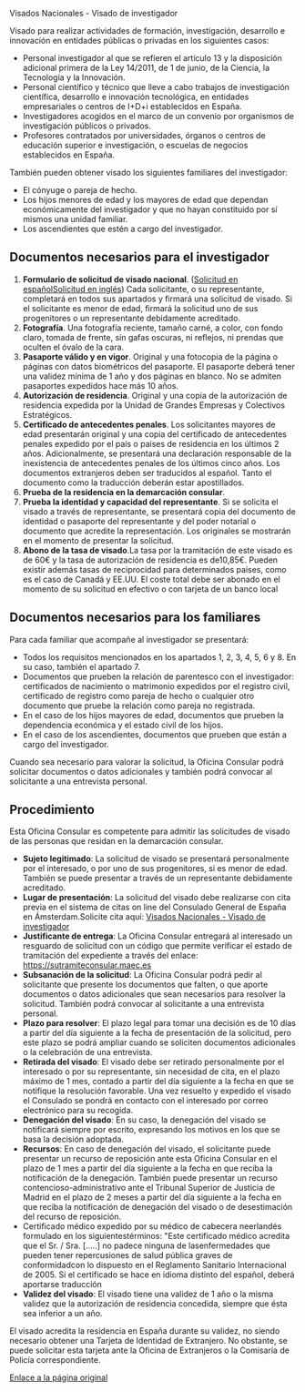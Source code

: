  Visados Nacionales - Visado de investigador

  Visado para realizar actividades de formación, investigación, desarrollo e innovación en entidades públicas o privadas en los siguientes casos: 

 * Personal investigador al que se refieren el artículo 13 y la disposición adicional primera de la Ley 14/2011, de 1 de junio, de la Ciencia, la Tecnología y la Innovación.
* Personal científico y técnico que lleve a cabo trabajos de investigación científica, desarrollo e innovación tecnológica, en entidades empresariales o centros de I+D+i establecidos en España.
* Investigadores acogidos en el marco de un convenio por organismos de investigación públicos o privados.
* Profesores contratados por universidades, órganos o centros de educación superior e investigación, o escuelas de negocios establecidos en España.

 También pueden obtener visado los siguientes familiares del investigador:

 * El cónyuge o pareja de hecho.
* Los hijos menores de edad y los mayores de edad que dependan económicamente del investigador y que no hayan constituido por sí mismos una unidad familiar.
* Los ascendientes que estén a cargo del investigador.

 Documentos necesarios para el investigador
------------------------------------------

 1. **Formulario de solicitud de visado nacional**. ([Solicitud en español](https://www.exteriores.gob.es/DocumentosAuxiliaresSC/Pa%C3%ADses%20Bajos/AMSTERDAM%20%28C%29/SolicitudNacionalES.pdf)[Solicitud en inglés](https://www.exteriores.gob.es/DocumentosAuxiliaresSC/Pa%C3%ADses%20Bajos/AMSTERDAM%20%28C%29/SolicitudNacionalEN.pdf)) Cada solicitante, o su representante, completará en todos sus apartados y firmará una solicitud de visado. Si el solicitante es menor de edad, firmará la solicitud uno de sus progenitores o un representante debidamente acreditado.
2. **Fotografía**. Una fotografía reciente, tamaño carné, a color, con fondo claro, tomada de frente, sin gafas oscuras, ni reflejos, ni prendas que oculten el óvalo de la cara.
3. **Pasaporte válido y en vigor**. Original y una fotocopia de la página o páginas con datos biométricos del pasaporte. El pasaporte deberá tener una validez mínima de 1 año y dos páginas en blanco. No se admiten pasaportes expedidos hace más 10 años.
4. **Autorización de residencia**. Original y una copia de la autorización de residencia expedida por la Unidad de Grandes Empresas y Colectivos Estratégicos.
5. **Certificado de antecedentes penales**. Los solicitantes mayores de edad presentarán original y una copia del certificado de antecedentes penales expedido por el país o países de residencia en los últimos 2 años. Adicionalmente, se presentará una declaración responsable de la inexistencia de antecedentes penales de los últimos cinco años. Los documentos extranjeros deben ser traducidos al español. Tanto el documento como la traducción deberán estar apostillados.
6. **Prueba de la residencia en la demarcación consular**.
7. **Prueba la identidad y capacidad del representante**. Si se solicita el visado a través de representante, se presentará copia del documento de identidad o pasaporte del representante y del poder notarial o documento que acredite la representación. Los originales se mostrarán en el momento de presentar la solicitud.
8. **Abono de la tasa de visado**.La tasa por la tramitación de este visado es de 60€ y la tasa de autorización de residencia es de10,85€. Pueden existir además tasas de reciprocidad para determinados países, como es el caso de Canadá y EE.UU. El coste total debe ser abonado en el momento de su solicitud en efectivo o con tarjeta de un banco local

 Documentos necesarios para los familiares
-----------------------------------------

 Para cada familiar que acompañe al investigador se presentará: 

 * Todos los requisitos mencionados en los apartados 1, 2, 3, 4, 5, 6 y 8. En su caso, también el apartado 7.
* Documentos que prueben la relación de parentesco con el investigador: certificados de nacimiento o matrimonio expedidos por el registro civil, certificado de registro como pareja de hecho o cualquier otro documento que pruebe la relación como pareja no registrada.
* En el caso de los hijos mayores de edad, documentos que prueben la dependencia económica y el estado civil de los hijos.
* En el caso de los ascendientes, documentos que prueben que están a cargo del investigador.

 Cuando sea necesario para valorar la solicitud, la Oficina Consular podrá solicitar documentos o datos adicionales y también podrá convocar al solicitante a una entrevista personal. 

 Procedimiento
-------------

 Esta Oficina Consular es competente para admitir las solicitudes de visado de las personas que residan en la demarcación consular. 

 * **Sujeto legitimado**: La solicitud de visado se presentará personalmente por el interesado, o por uno de sus progenitores, si es menor de edad. También se puede presentar a través de un representante debidamente acreditado.
* **Lugar de presentación**: La solicitud del visado debe realizarse con cita previa en el sistema de citas on line del Consulado General de España en Ámsterdam.Solicite cita aquí: [Visados Nacionales - Visado de investigador](https://app.bookitit.com/es/hosteds/widgetdefault/2c6277fc2bf43562ccce5c647ff1db4eb#datetime)
* **Justificante de entrega**: La Oficina Consular entregará al interesado un resguardo de solicitud con un código que permite verificar el estado de tramitación del expediente a través del enlace: <https://sutramiteconsular.maec.es>
* **Subsanación de la solicitud**: La Oficina Consular podrá pedir al solicitante que presente los documentos que falten, o que aporte documentos o datos adicionales que sean necesarios para resolver la solicitud. También podrá convocar al solicitante a una entrevista personal.
* **Plazo para resolver**: El plazo legal para tomar una decisión es de 10 días a partir del día siguiente a la fecha de presentación de la solicitud, pero este plazo se podrá ampliar cuando se soliciten documentos adicionales o la celebración de una entrevista.
* **Retirada del visado**: El visado debe ser retirado personalmente por el interesado o por su representante, sin necesidad de cita, en el plazo máximo de 1 mes, contado a partir del día siguiente a la fecha en que se notifique la resolución favorable. Una vez resuelto y expedido el visado el Consulado se pondrá en contacto con el interesado por correo electrónico para su recogida.
* **Denegación del visado**: En su caso, la denegación del visado se notificará siempre por escrito, expresando los motivos en los que se basa la decisión adoptada.
* **Recursos**: En caso de denegación del visado, el solicitante puede presentar un recurso de reposición ante esta Oficina Consular en el plazo de 1 mes a partir del día siguiente a la fecha en que reciba la notificación de la denegación. También puede presentar un recurso contencioso-administrativo ante el Tribunal Superior de Justicia de Madrid en el plazo de 2 meses a partir del día siguiente a la fecha en que reciba la notificación de denegación del visado o de desestimación del recurso de reposición.
* Certificado médico expedido por su médico de cabecera neerlandés formulado en los siguientestérminos: "Este certificado médico acredita que el Sr. / Sra. […..] no padece ninguna de lasenfermedades que pueden tener repercusiones de salud pública graves de conformidadcon lo dispuesto en el Reglamento Sanitario Internacional de 2005. Si el certificado se hace en idioma distinto del español, deberá aportarse traducción
* **Validez del visado**: El visado tiene una validez de 1 año o la misma validez que la autorización de residencia concedida, siempre que ésta sea inferior a un año. 

 El visado acredita la residencia en España durante su validez, no siendo necesario obtener una Tarjeta de Identidad de Extranjero. No obstante, se puede solicitar esta tarjeta ante la Oficina de Extranjeros o la Comisaría de Policía correspondiente.

  [Enlace a la página original](https://www.exteriores.gob.es/Consulados/amsterdam/es/ServiciosConsulares/Paginas/index.aspx?scco=Pa%C3%ADses+Bajos&scd=9&scca=Visados&scs=Visados%20Nacionales%20-%20Visado%20de%20investigador)